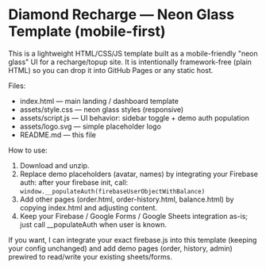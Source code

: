 Diamond Recharge — Neon Glass Template (mobile-first)
=====================================================

This is a lightweight HTML/CSS/JS template built as a mobile-friendly "neon glass" UI for a recharge/topup site.
It is intentionally framework-free (plain HTML) so you can drop it into GitHub Pages or any static host.

Files:
- index.html        — main landing / dashboard template
- assets/style.css  — neon glass styles (responsive)
- assets/script.js  — UI behavior: sidebar toggle + demo auth population
- assets/logo.svg   — simple placeholder logo
- README.md         — this file

How to use:
1. Download and unzip.
2. Replace demo placeholders (avatar, names) by integrating your Firebase auth: after your firebase init, call:
   `window.__populateAuth(firebaseUserObjectWithBalance)`
3. Add other pages (order.html, order-history.html, balance.html) by copying index.html and adjusting content.
4. Keep your Firebase / Google Forms / Google Sheets integration as-is; just call __populateAuth when user is known.

If you want, I can integrate your exact firebase.js into this template (keeping your config unchanged) and add demo pages (order, history, admin) prewired to read/write your existing sheets/forms.
